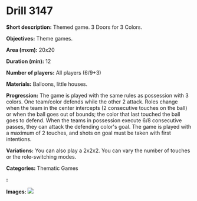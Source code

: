 # Drill 3147

**Short description:**
Themed game. 3 Doors for 3 Colors.

**Objectives:**
Theme games.

**Area (mxm):**
20x20

**Duration (min):**
12

**Number of players:**
All players (6/9+3)

**Materials:**
Balloons, little houses.

**Progression:**
The game is played with the same rules as possession with 3 colors. One team/color defends while the other 2 attack. Roles change when the team in the center intercepts (2 consecutive touches on the ball) or when the ball goes out of bounds; the color that last touched the ball goes to defend. When the teams in possession execute 6/8 consecutive passes, they can attack the defending color's goal. The game is played with a maximum of 2 touches, and shots on goal must be taken with first intentions.

**Variations:**
You can also play a 2x2x2. You can vary the number of touches or the role-switching modes.

**Categories:**
Thematic Games

**:**


**Images:**
![](https://www.coachingfutsal.com/\images\eb854604-62ce-43b9-b138-3da7afba65ab_83.png)

